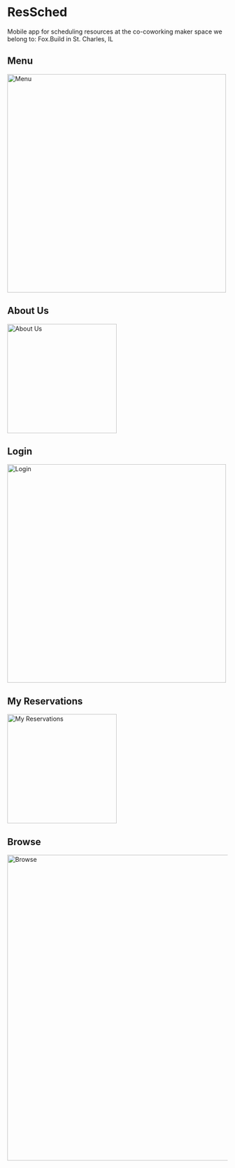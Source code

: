 # ResSched
Mobile app for scheduling resources at the co-coworking maker space we belong to: Fox.Build in St. Charles, IL

## Menu
<img src="https://github.com/robintschroeder/ResSched/blob/master/Mockups/Menu.png" alt="Menu" width="500"/>

## About Us
<img src="https://github.com/robintschroeder/ResSched/blob/master/Mockups/About.png" alt="About Us" width="250"/>

## Login
<img src="https://github.com/robintschroeder/ResSched/blob/master/Mockups/Login.png" alt="Login" width="500"/>

## My Reservations
<img src="https://github.com/robintschroeder/ResSched/blob/master/Mockups/MyReservations.png" alt="My Reservations" width="250"/>

## Browse
<img src="https://github.com/robintschroeder/ResSched/blob/master/Mockups/Browse.png" alt="Browse" width="700"/>
